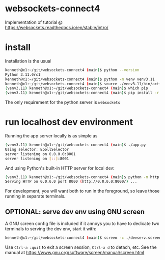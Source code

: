 
# websockets-connect4

Implementation of tutorial @ https://websockets.readthedocs.io/en/stable/intro/

# install

Installation is the usual
```sh
kenneth@x1:~/git/websockets-connect4 (main)$ python --version
Python 3.11.0rc1
kenneth@x1:~/git/websockets-connect4 (main)$ python -m venv venv3.11
kenneth@x1:~/git/websockets-connect4 (main)$ source ./venv3.11/bin/activate
(venv3.11) kenneth@x1:~/git/websockets-connect4 (main)$ which pip
(venv3.11) kenneth@x1:~/git/websockets-connect4 (main)$ pip install -r requirements.txt
```
The only requirement for the python server is `websockets`

# run localhost dev environment

Running the app server locally is as simple as
```sh
(venv3.11) kenneth@x1:~/git/websockets-connect4 (main)$ ./app.py
Using selector: EpollSelector
server listening on 0.0.0.0:8001
server listening on [::]:8001
```
And using Python's built-in HTTP server for local dev:
```sh
(venv3.11) kenneth@x1:~/git/websockets-connect4 (main)$ python -m http.server
Serving HTTP on 0.0.0.0 port 8000 (http://0.0.0.0:8000/) ...
```
For development, you will want both to run in the foreground, so leave those
running in separate terminals.

## OPTIONAL: serve dev env using GNU screen

A GNU screen config file is included if it annoys you to have to dedicate two
terminals to serving the dev env, start it with:
```sh
kenneth@x1:~/git/websockets-connect4 (main)$ screen -c ./devserv.screenrc
```
Use `Ctrl-a :quit` to exit a screen session, `Ctrl-a d` to detach, etc.  See
the manual at https://www.gnu.org/software/screen/manual/screen.html





